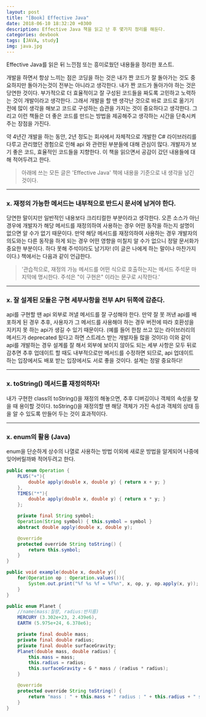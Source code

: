 ```yaml
---
layout: post
title: "[Book] Effective Java"
date: 2018-06-10 18:32:20 +0300
description: Effective Java 책을 읽고 난 후 몇가지 정리를 해둔다.
categories: devbook
tags: [JAVA, study]
img: java.jpg
---
```


Effective Java를 읽은 뒤 느낀점 또는 흥미로웠던 내용들을 정리한 포스트.

개발을 하면서 항상 느끼는 점은 코딩을 하는 것은 내가 짠 코드가 잘 돌아가는 것도 중요하지만 돌아가는것이 전부는 아니라고 생각한다. 내가 짠 코드가 돌아가야 하는 것은 당연한 것이다. 부가적으로 더 효율적이고 잘 구성된 코드들을 짜도록 고민하고 노력하는 것이 개발이라고 생각한다. 그래서 개발을 할 땐 생각난 것으로 바로 코드로 옮기기 전에 많이 생각을 해보고 코드로 구성하는 습관을 가지는 것이 중요하다고 생각한다. 그리고 이런 책들은 더 좋은 코드를 만드는 방법을 제공해주고 생각하는 시간을 단축시켜주는 장점을 가진다.

약 4년간 개발을 하는 동안, 2년 정도는 회사에서 자체적으로 개발한 C# 라이브러리를 다루고 관리했던 경험으로 인해 api 와 관련된 부분들에 대해 관심이 많다. 개발자가 보기 좋은 코드, 효율적인 코드들을 지향한다. 이 책을 읽으면서 공감이 갔던 내용들에 대해 적어두려고 한다.

> 아래에 쓰는 모든 글은 'Effective Java' 책에 내용을 기준으로 내 생각을 남긴 것이다.

---

### x. 재정의 가능한 메서드는 내부적으로 반드시 문서에 남겨야 한다.
당연한 말이지만 일반적인 내용보다 크리티컬한 부분이라고 생각한다. 오픈 소스가 아닌 경우에 개발자가 해당 메서드를 재정의하여 사용하는 경우 어떤 동작을 하는지 설명이 없으면 알 수가 없기 때문이다. 만약 해당 메서드를 재정의하여 사용하는 경우 개발자의 의도와는 다른 동작을 하게 되는 경우 어떤 영향을 미칠지 알 수가 없으니 정말 문서화가 중요한 부분이다. 하다 못해 주석이라도 남기자! (이 글은 나에게 하는 말이나 마찬가지이다.) 책에서는 다음과 같이 언급한다.
> '관습적으로, 재정의 가능 메서드를 어떤 식으로 호출하는지는 메서드 주석문 마지막에 명시한다. 주석은 "이 구현은" 이라는 문구로 시작한다.'

---

### x. 잘 설계된 모듈은 구현 세부사항을 전부 API 뒤쪽에 감춘다.
api를 구현할 땐 api 외부로 꺼낼 메서드를 잘 구성해야 한다. 만약 잘 못 꺼낸 api를 배포하게 된 경우 추후, 사용자가 그 메서드를 사용해야 하는 경우 버전에 따라 호환성을 지키지 못 하는 api가 생길 수 있기 때문이다. (예를 들어 한참 쓰고 있는 라이브러리의 메서드가 deprecated 됬다고 하면 스트레스 받는 개발자들 많을 것이다) 이와 같이 api를 개발하는 경우 설계를 잘 해서 외부에 보이지 않아도 되는 세부 사항은 모두 뒤로 감추면 추후 업데이트 할 때도 내부적으로만 메서드를 수정하면 되므로, api 업데이트 하는 입장에서도 배포 받는 입장에서도 서로 좋을 것이다. 설계는 정말 중요하다!

---

### x. toString() 메서드를 재정의하자!
내가 구현한 class의 toString()을 재정의 해놓으면, 추후 디버깅이나 객체의 속성을 찾을 때 용이할 것이다. toString()을 재정의할 땐 해당 객체가 가진 속성과 객체의 상태 등을 알 수 있도록 만들어 두는 것이 효과적이다.

---

### x. enum의 활용 (Java)
enum을 단순하게 상수의 나열로 사용하는 방법 이외에 새로운 방법을 알게되어 나중에 잊어버릴까봐 적어두려고 한다.

```java
public enum Operation {
    PLUS("+"){
        double apply(double x, double y) { return x + y; }
    },
    TIMES("*"){
        double apply(double x, double y) { return x * y; }
    };

    private final String symbol;
    Operation(String symbol) { this.symbol = symbol }
    abstract double apply(double x, double y);

    @override
    protected override String toString() {
        return this.symbol;
    }
}

public void example(double x, double y){
    for(Operation op : Operation.values()){
        System.out.print("%f %s %f = %f%n", x, op, y, op.apply(x, y));
    }
}

public enum Planet {
    //name(mass:질량, radius:반지름)
    MERCURY (3.302e+23, 2.439e6),
    EARTH (5.975e+24, 6.378e6);

    private final double mass;
    private final double radius;
    private final double surfaceGravity;
    Planet(double mass, double radius) {
        this.mass = mass;
        this.radius = radius;
        this.surfaceGravity = G * mass / (radius * radius);
    }

    @override
    protected override String toString() {
        return "mass : " + this.mass + " radius : " + this.radius + " surfaceGravity : " + this.surfaceGravity;
    }
}
```

